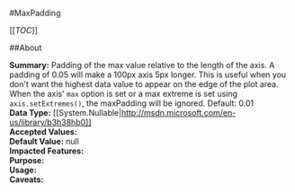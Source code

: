 #MaxPadding

[[_TOC_]]

##About

**Summary:**  Padding of the max value relative to the length of the axis. A padding of 0.05 will make a 100px axis 5px longer. This is useful when you don't want the highest data value to appear on the edge of the plot area. When the axis' <code>max</code> option is set or a max extreme is set using <code>axis.setExtremes()</code>, the maxPadding will be ignored. Default: 0.01   
**Data Type:** [[System.Nullable|http://msdn.microsoft.com/en-us/library/b3h38hb0]]  
**Accepted Values:**   
**Default Value:** null  
**Impacted Features:**   
**Purpose:**   
**Usage:**   
**Caveats:**   

